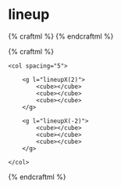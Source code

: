 # lineup

{% craftml %}
<craft>
    <g l="lineupX(0)">
        <cube></cube>
        <cube></cube>
        <cube></cube>
    </g>
    <!-- equivalent to <row> -->
</craft>
{% endcraftml %}

{% craftml %}
<craft>

    <col spacing="5">

        <g l="lineupX(2)">
            <cube></cube>
            <cube></cube>
            <cube></cube>
        </g>

        <g l="lineupX(-2)">
            <cube></cube>
            <cube></cube>
            <cube></cube>
        </g>

    </col>

</craft>
{% endcraftml %}
